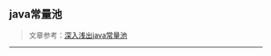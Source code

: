 
<h2>java常量池</h2>

> 文章参考：[深入浅出java常量池](https://www.cnblogs.com/syp172654682/p/8082625.html)

---------------------------------





















